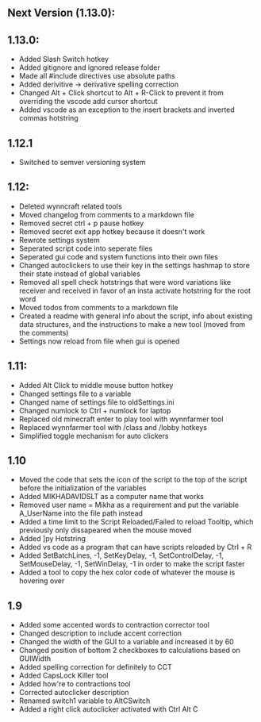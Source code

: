 ## Next Version (1.13.0):


## 1.13.0:
- Added Slash Switch hotkey
- Added gitignore and ignored release folder
- Made all #include directives use absolute paths
- Added derivitive → derivative spelling correction
- Changed Alt + Click shortcut to Alt + R-Click to prevent it from overriding the vscode add cursor shortcut
- Added vscode as an exception to the insert brackets and inverted commas hotstring

## 1.12.1
- Switched to semver versioning system

## 1.12:
- Deleted wynncraft related tools
- Moved changelog from comments to a markdown file
- Removed secret ctrl + p pause hotkey
- Removed secret exit app hotkey because it doesn't work
- Rewrote settings system
- Seperated script code into seperate files
- Seperated gui code and system functions into their own files
- Changed autoclickers to use their key in the settings hashmap to store their state instead of global variables
- Removed all spell check hotstrings that were word variations like receiver and received in favor of an insta activate hotstring for the root word
- Moved todos from comments to a markdown file
- Created a readme with general info about the script, info about existing data structures, and the instructions to make a new tool (moved from the comments)
- Settings now reload from file when gui is opened

## 1.11:
- Added Alt Click to middle mouse button hotkey
- Changed settings file to a variable
- Changed name of settings file to oldSettings.ini
- Changed numlock to Ctrl + numlock for laptop
- Replaced old minecraft enter to play tool with wynnfarmer tool
- Replaced wynnfarmer tool with /class and /lobby hotkeys
- Simplified toggle mechanism for auto clickers

## 1.10
- Moved the code that sets the icon of the script to the top of the script before the initialization of the variables
- Added MIKHADAVIDSLT as a computer name that works
- Removed user name = Mikha as a requirement and put the variable A_UserName into the file path instead
- Added a time limit to the Script Reloaded/Failed to reload Tooltip, which previously only dissapeared when the mouse moved
- Added ]py Hotstring
- Added vs code as a program that can have scripts reloaded by Ctrl + R
- Added SetBatchLines, -1, SetKeyDelay, -1, SetControlDelay, -1, SetMouseDelay, -1, SetWinDelay, -1 in order to make the script faster
- Added a tool to copy the hex color code of whatever the mouse is hovering over

## 1.9
- Added some accented words to contraction corrector tool
- Changed description to include accent correction
- Changed the width of the GUI to a variable and increased it by 60
- Changed position of bottom 2 checkboxes to calculations based on GUIWidth
- Added spelling correction for definitely to CCT
- Added CapsLock Killer tool
- Added how're to contractions tool
- Corrected autoclicker description
- Renamed switch1 variable to AltCSwitch
- Added a right click autoclicker activated with Ctrl Alt C
